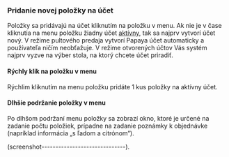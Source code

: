 ### Pridanie novej položky na účet

Položky sa pridávajú na účet kliknutím na položku v menu. Ak nie je v čase kliknutia na menu položku žiadny účet [aktívny](http://docs.papayapos.sk/sk/sprava_uctov/praca_s_uctom.html#aktvny-et), tak sa najprv vytvorí účet nový. V režime pultového predaja vytvorí Papaya účet automaticky a používateľa ničím neobťažuje. V režime otvorených účtov Vás systém najprv vyzve na výber stola, na ktorý chcete účet priradiť.

#### Rýchly klik na položku v menu

Rýchlim kliknutím na menu položku pridáte 1 kus položky na aktívny účet.



#### Dlhšie podržanie položky v menu

Po dlhšom podržaní menu položky sa zobrazí okno, ktoré je určené na zadanie počtu položiek, prípadne na zadanie poznámky k objednávke \(napríklad informácia „s ľadom a citrónom“\).

\(screenshot------------------------------\).


